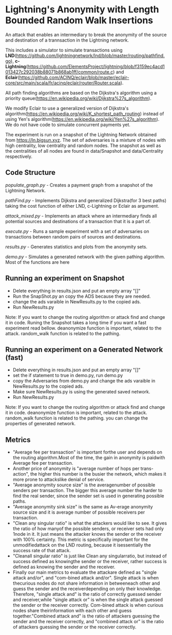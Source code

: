 # Lightning's Anonymity with Length Bounded Random Walk Insertions

An attack that enables an intermediary to break the anonymity of the source and destination of a trannsaction in the Lightning network. 

This includes a simulator to simulate transactions using **LND**(https://github.com/lightningnetwork/lnd/blob/master/routing/pathfind.go), **c-Lightning**(https://github.com/ElementsProject/lightning/blob/f3159ec4acd1013427c292038b88071b868ab1ff/common/route.c) and **Eclair**(https://github.com/ACINQ/eclair/blob/master/eclair-core/src/main/scala/fr/acinq/eclair/router/Router.scala). 

All path finding algorithms are based on the Dijkstra's algorithm using a priority queue(https://en.wikipedia.org/wiki/Dijkstra%27s_algorithm).

We modify Eclair to use a generalized version of Dijkstra's algorithm(https://en.wikipedia.org/wiki/K_shortest_path_routing) instead of using Yen's algorithm(https://en.wikipedia.org/wiki/Yen%27s_algorithm). We do not have code to simulate concurrent payments yet. 

The experiment is run on a snapshot of the Lightning Network obtained from https://ln.bigsun.xyz. The set of adversaries is a mixture of nodes with high centrality, low centrality and random nodes. The snapshot as well as the centralities of all nodes are found in data/Snapshot and data/Centrality respectively.

## Code Structure

*populate_graph.py* - Creates a payment graph from a snapshot of the Lightning Network.

*pathFind.py* - Implements Dijkstra and generalized Dijkstra(for 3 best paths) taking the cost function of either LND, c-Lightning or Eclair as argument.

*attack_mixed.py* - Implements an attack where an intermediary finds all potential sources and destinations of a transaction that it is a part of.

*execute.py* - Runs a sample experiment with a set of adversaries on transactions between random pairs of sources and destinations.

*results.py* - Generates statistics and plots from the anonymity sets.

*demo.py* - Simulates a generated network with the given pathing algorithm. Most of the functions are here

## Running an experiment on Snapshot

- Delete everything in results.json and put an empty array "[]"
- Run the SnapShot.py an copy the ADS because they are needed.
- change the ads varaible in NewResults.py to the copied ads.
- Run NewResults.py

Note: If you want to change the routing algorithm or attack find and change it in code. 
Runing the Snapshot takes a long time if you want a fast experiment read bellow.
deanonymize function is important, related to the attack.
random_walk function is related to the pathing.

## Running an experiment on a Generated Network (fast)

- Delete everything in results.json and put an empty array "[]"
- set the if statement to true in demo.py, run demo.py
- copy the Adversaries from demo.py and change the ads varaible in NewResults.py to the copied ads.
- Make sure NewResults.py is using the generated saved network.
- Run NewResults.py

Note: If you want to change the routing algorithm or attack find and change it in code. 
deanonymize function is important, related to the attack.
random_walk function is related to the pathing.
you can change the properties of generated network.


## Metrics

- "Average fee per transaction" is important forthe user and depends on the routing algorithm.Most of the time, the gain in anonymity is paidwith Average fee per transaction. 
- Another price of anonymity is "average number of hops per trans-action", the higher this number is the busier the network, which makes it more prone to attackslike denial of service.
- "Average anonymity source size" is the averagenumber of possible senders per transaction. The bigger this average number the harder to find the real sender, since the sender set is used in generating possible paths.
- "Average anonymity sink size" is the same as Av-erage anonymity source size and it is average number of possible receivers per transaction.
- "Clean any singular ratio" is what the attackers would like to see. It gives the ratio of how manyof the possible senders, or receiver sets had only 1node in it. It just means the attacker knows the sender or the receiver with 100% certainty. This metric is specifically important for the unmodifiedattack on the LND routing, because it isessentially the success rate of that attack. 
- "Cleanall singular ratio" is just like Clean any singularratio, but instead of success defined as knowingthe sender or the receiver, rather success is defined as knowing the sender and the receiver.
- Finally our main metrics to evaluate the attackare defined as "single attack and/or", and "com-bined attack and/or". Single attack is when thecurious nodes do not share information in betweeneach other and guess the sender and the receiverdepending on only their knowledge.  Therefore, "single attack and" is the ratio of correctly guessed sender and receiver,while "single attack or" is when the single attack guessed the sender or the receiver correctly. Com-bined attack is when curious nodes share theirinformation with each other and guess together."Combined attack and" is the ratio of attackers guessing the sender and the receiver correctly, and "combined attack or" is the ratio of attackers guessing the sender or the receiver correctly.



